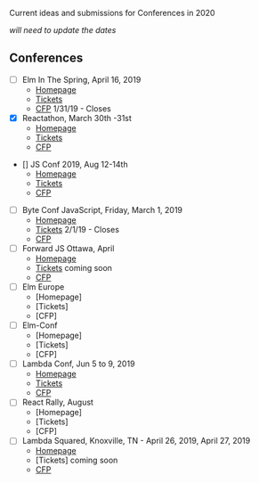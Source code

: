 Current ideas and submissions for Conferences in 2020





*will need to update the dates*
## Conferences

- [ ] Elm In The Spring, April 16, 2019
  - [Homepage](https://www.elminthespring.org/)
  - [Tickets](https://ti.to/elm-in-the-spring/chicago-2019/en)
  - [CFP](https://www.papercall.io/elm-in-the-spring-2019) 1/31/19 - Closes
- [x] Reactathon, March 30th -31st
  - [Homepage](https://www.reactathon.com/)
  - [Tickets](https://ti.to/real-world-react/reactathon-2019)
  - [CFP](https://docs.google.com/forms/d/e/1FAIpQLSf3gtpQkYb2SNNI2WxBTC2rFYpFUn6cyMA9k8HZVZrwg0gYVw/viewform?usp=sf_link)
- [] JS Conf 2019, Aug 12-14th
  - [Homepage](https://2019.jsconf.us/)
  - [Tickets](https://ti.to/jsconf-us/jsconf-us-2019)
  - [CFP](https://2019.jsconf.us/posts/2019-01-14-cfp-open)
- [ ] Byte Conf JavaScript, Friday, March 1, 2019
  - [Homepage](https://www.byteconf.com/js-2019)
  - [Tickets](https://www.byteconf.com/s/twitch) 2/1/19 - Closes
  - [CFP](https://www.papercall.io/cfps/1594/submissions/new)
- [ ] Forward JS Ottawa, April
  - [Homepage](https://forwardjs.com/ottawa)
  - [Tickets]() coming soon
  - [CFP](https://docs.google.com/forms/d/e/1FAIpQLSc-l9XDlihF2JTk5bHAzd0XCU16xg2XG-OP3a_HGInczb7CXw/viewform)
- [ ] Elm Europe
  - [Homepage]
  - [Tickets]
  - [CFP]
- [ ] Elm-Conf
  - [Homepage]
  - [Tickets]
  - [CFP]
- [ ] Lambda Conf, Jun 5 to 9, 2019
  - [Homepage](https://lambdaconf.zohobackstage.com/LambdaConf2019)
  - [Tickets](https://www.eventbrite.com/e/lambdaconf-2019-tickets-53023936020?aff=$3350877965407078302)
  - [CFP](https://www.papercall.io/lambdaconf-2019)
- [ ] React Rally, August
  - [Homepage]
  - [Tickets]
  - [CFP]
- [ ] Lambda Squared, Knoxville, TN - April 26, 2019, April 27, 2019
  - [Homepage](https://www.lambda-squared.com/home)
  - [Tickets] coming soon
  - [CFP](https://www.papercall.io/cfps/1658/submissions/new)